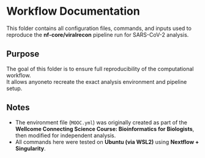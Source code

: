 # Workflow Documentation

This folder contains all configuration files, commands, and inputs used to reproduce the **nf-core/viralrecon** pipeline run for SARS-CoV-2 analysis.

## Purpose

The goal of this folder is to ensure full reproducibility of the computational workflow.  
It allows anyoneto recreate the exact analysis environment and pipeline setup.

## Notes

- The environment file (`MOOC.yml`) was originally created as part of the **Wellcome Connecting Science Course: Bioinformatics for Biologists**, then modified for independent analysis.  
- All commands here were tested on **Ubuntu (via WSL2)** using **Nextflow + Singularity**.
